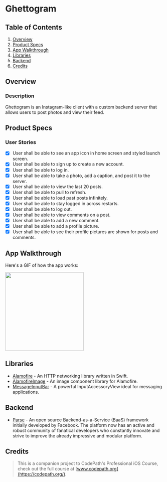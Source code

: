 # Ghettogram

## Table of Contents
1. [Overview](#Overview)
2. [Product Specs](#Product-Specs)
3. [App Walkthrough](#App-Walkthrough)
4. [Libraries](#Libraries)
5. [Backend](#Backend)
6. [Credits](#Credits)

## Overview
### Description

Ghettogram is an Instagram-like client with a custom backend server that allows users to post photos and view their feed.

## Product Specs
### User Stories

- [x] User shall be able to see an app icon in home screen and styled launch screen.
- [x] User shall be able to sign up to create a new account.
- [x] User shall be able to log in.
- [x] User shall be able to take a photo, add a caption, and post it to the server.
- [x] User shall be able to view the last 20 posts.
- [x] User shall be able to pull to refresh.
- [x] User shall be able to load past posts infinitely.
- [x] User shall be able to stay logged in across restarts.
- [x] User shall be able to log out.
- [x] User shall be able to view comments on a post.
- [x] User shall be able to add a new comment.
- [x] User shall be able to add a profile picture.
- [x] User shall be able to see their profile pictures are shown for posts and comments.

## App Walkthrough

Here's a GIF of how the app works:

<img src="https://github.com/py415/app-resources/blob/master/ios/ios-ghettogram.gif" width=250>

## Libraries

- [Alamofire](https://github.com/Alamofire/Alamofire) - An HTTP networking library written in Swift.
- [AlamofireImage](https://github.com/Alamofire/AlamofireImage) - An image component library for Alamofire.
- [MessageInputBar](https://github.com/MessageKit/MessageInputBar) - A powerful InputAccessoryView ideal for messaging applications.

## Backend

- [Parse](https://github.com/parse-community/Parse-SDK-iOS-OSX) - An open source Backend-as-a-Service (BaaS) framework initially developed by Facebook. The platform now has an active and robust community of fanatical developers who constantly innovate and strive to improve the already impressive and modular platform.

## Credits

>This is a companion project to CodePath's Professional iOS Course, check out the full course at [www.codepath.org](https://codepath.org/).
